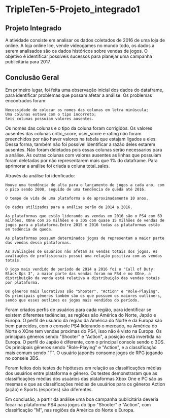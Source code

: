 # TripleTen-5-Projeto_integrado1


## Projeto Integrado


A atividade consiste em analisar os dados coletados de 2016 de uma loja de online. A loja online Ice, vende videogames no mundo todo, os dados a serem analisados são os dados históricos sobre vendas de jogos. O objetivo é identificar possíveis sucessos para planejar uma campanha publicitária para 2017.


## Conclusão Geral

Em primeiro lugar, foi feita uma observação inicial dos dados do dataframe, para identificar problemas que possam afetar a análise. Os problemas encontrados foram:

    Necessidade de colocar os nomes das colunas em letra minúscula;
    Uma colunas estava com o tipo incorreto;
    Seis colunas possuiam valores ausentes.

Os nomes das colunas e o tipo da coluna foram corrigidos. Os valores ausentes das colunas critic_score, user_score e rating não foram preenchidos por não haver valores na tabela que estajam ligados a eles. Dessa forma, também não foi possível identificar a razão deles estarem ausentes. Não foram deletados pois essas colunas serão necessarios para a análise. As outras colunas com valores ausentes as linhas que possuiam foram deletadas por não representarem mais que 1% do dataframe. Para aprimorar a análise foi criada a coluna total_sales.

Através da análise foi idenficado:

    Houve uma tendência de alta para o lançamento de jogos a cada ano, com o pico sendo 2008, seguido de uma tendência de queda até 2016.

    O tempo de vida de uma plataforma é de aproximadamente 10 anos.

    Os dados utilizados para a análise serão de 2014 a 2016.

    As plataformas que estão liderando as vendas em 2016 são o PS4 com 69 milhões, XOne com 26 milhões e o 3DS com quase 15 milhões de vendas de jogos para a plataforma.Entre 2015 e 2016 todas as plataformas estão em tedência de queda.

    As plataformas possuem determinados jogos de representam a maior parte das vendas dessa plataformas.

    As avaliações de usuários não afetam as vendas totais dos jogos. As avaliações de profissionais possui uma relação positiva com as vendas totais.

    O jogo mais vendido do período de 2014 a 2016 foi o "Call of Duty: Black Ops 3", a maior parte das vendas foram no PS4 e no XOne, a distribuição da venda está relativa a distribuição das vendas totais por plataforma.

    Os gêneros mais lucrativos são "Shooter", "Action" e "Role-Playing". Os principais gêneros também são os que possuem os maiores outliners, sendo que esses outlines os jogos mais vendidos do período.

Foram criados perfis de usuários para cada região, para identificar se existem diferentes tedências, as regiões são América do Norte, Japão e Europa. O perfil de usuário da região da América do Norte e da Europa são bem parecidos, com o console PS4 liderando o mercado, na América do Norte o XOne tem vendas proximas do PS4, isso não é visto na Europa. Os principais gêneros sendo "Shooter" e "Action", a posição está invertida na Europa. O perfil do Japão é diferente, com o principal console sendo o 3DS. Os principais gêneros sendo "Role-Playing" e "Action", e a classificação mais comum sendo "T". O usuário japonês consome jogos de RPG jogando no consele 3DS.

Foram feitos dois testes de hipóteses em relação as classificações médias dos usuários entre plataforma e gênero. Os testes demonstraram que as classificações médias dos usuários das plataformas Xbox One e PC são as mesmas e que as classificações médias de usuários para os gêneros Action (ação) e Sports (esportes) são diferentes.

Em conclusão, a partir da análise uma boa campanha publicitária deveria focar na plataforma PS4 para jogos do tipo "Shooter" e "Action", com classificação "M", nas regiões da América do Norte e Europa.

